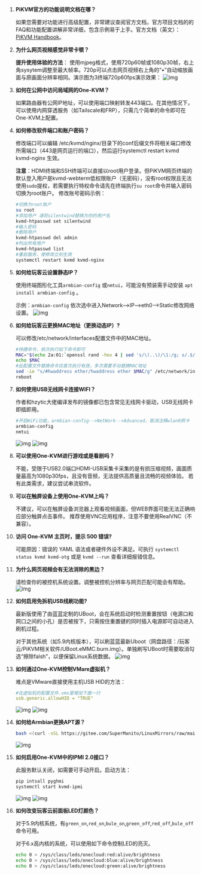 1. **PiKVM官方的功能说明文档在哪？**

    如果您需要对功能进行高级配置，非常建议查阅官方文档，官方项目文档的的FAQ和功能配置讲解非常详细，包含示例易于上手。官方文档（英文）：[PiKVM Handbook](https://docs.pikvm.org/)。

1. **为什么网页视频感觉非常卡顿？**

    **提升使用体验的方法**：
    使用mjpeg格式，使用720p60帧或1080p30帧，右上角sysytem调整至最大帧率。720p可以点击网页视频右上角的“•”自动缩放画面与原画面分辨率相同。演示图为3终端720p60fps演示效果：
    ![img](./img/1717950485856-4.png)

1. **如何在公网中访问局域网的One-KVM？**

     如果路由器有公网IP地址，可以使用端口映射转发443端口。在其他情况下，可以使用内网穿透服务（如Tailscale和FRP），只需几个简单的命令即可在One-KVM上配置。

1. **如何修改软件端口和账户密码？**

    修改端口可以编辑 /etc/kvmd/nginx/目录下的conf后缀文件将相关端口修改所需端口（443是网页运行的端口），然后运行systemctl restart kvmd kvmd-nginx 生效。

    **注意**：HDMI终端和SSH终端可以直接以root用户登录。但PiKVM网页终端的默认登入用户是kvmd-webterm低权限账户（无密码），没有root权限且无法使用`sudo`提权，若需要执行特权命令请先在终端执行`su root`命令并输入密码切换为root账户。
    修改账号密码示例：
    ```bash
    #切换为root账户
    su root
    #添加用户 请将silentwind替换为你的用户名
    kvmd-htpasswd set silentwind
    #输入密码
    #删除用户
    kvmd-htpasswd del admin
    #列出所有用户
    kvmd-htpasswd list
    #重启服务，使修改立刻生效
    systemctl restart kvmd kvmd-nginx
    ```

1. **如何给玩客云设置静态IP？**

    使用终端图形化工具`armbian-config` 或`nmtui`，可能没有预装需手动安装 `apt install armbian-config` 。

    示例：`armbian-config` 依次选中进入Network-->IP-->eth0-->Static修改网络设置。
    ![img](./img/1717950485857-5.png)

1. **如何给玩客云更换MAC地址（更换动态IP）?**

    可以修改/etc/network/interfaces配置文件中的MAC地址。
    ```bash
    #快捷命令，依次执行如下命令即可
    MAC="$(echo 2a:01:`openssl rand -hex 4 | sed 's/\(..\)/\1:/g; s/.$//'`)"
    echo $MAC
    #此配置文件替换命令仅首次执行有效，多次需要手动替换MAC地址
    sed -ie "s/#hwaddress ether/hwaddress ether $MAC/g" /etc/network/interfaces
    reboot
    ```

1. **如何使用USB无线网卡连接WIFI？**

    作者和hzytic大佬编译发布的镜像都已包含常见无线网卡驱动，USB无线网卡即插即用。
    ```bash
    #开启WiFi功能，armbian-config-->NetWork-->Advanced，取消注释wlan0网卡
    armbian-config
    nmtui
    ```
    ![img](./img/1717950485857-6.png)
    ![img](./img/1717950485857-7.png)

1. **可以使用One-KVM进行游戏或是看剧吗？**

    不能，受限于USB2.0端口HDMI-USB采集卡采集的是有损压缩视频，画面质量最高为1080p30fps，且没有音频，无法提供高质量且流畅的视频体验。
    若有此类需求，建议尝试串流软件。

1. **可以在触屏设备上使用One-KVM上吗？**

    不建议，可以在触屏设备浏览器上观看视频画面，但WEB界面可能无法正确响应部分触屏点击事件。
    推荐使用VNC应用程序，注意不要使用RealVNC（不兼容）。

1. **访问 One-KVM 主页时，提示 500 错误?**

    可能原因：错误的 YAML 语法或者硬件外设不满足。可执行 `systemctl status kvmd kvmd-otg` 或是 `kvmd --run` 查看详细报错信息。

1. **为什么网页视频会有无法消除的黑边？**

    请检查你的被控机系统设置。调整被控机分辨率与网页匹配可能会有帮助。
    ![img](./img/1717950485857-8.jpeg)

1. **如何启用免拆机USB线刷功能?**

    最新版使用了由蓝蓝定制的UBoot，会在系统启动时检测重置按钮（电源口和网口之间的小孔）是否被按下，只需按住重置键的同时插入电源即可自动进入刷机过程。

    对于其他系统（如5.9内核版本），可以刷蓝蓝最新Uboot（网盘路径：/玩客云/PiKVM相关软件/UBoot.eMMC.burn.img）。单独刷写UBoot时需要取消勾选“擦除falsh”，以便保留Linux系统数据。
    ![img](./img/1717950485857-9.png)

1. **如何通过One-KVM控制VMare虚拟机？**

    难点是VMware直接使用主机USB HID的方法：
    ```yaml
    #在虚拟机的配置文件.vmx里增加下面一行
    usb.generic.allowHID = "TRUE"
    ```
    ![img](./img/1717950485857-10.png)
    ![img](./img/1717950485859-11.png)
    
1. **如何给Armbian更换APT源？**

    ```bash
    bash <(curl -sSL https://gitee.com/SuperManito/LinuxMirrors/raw/main/ChangeMirrors.sh) --source mirrors.tuna.tsinghua.edu.cn --updata-software false --web-protocol http
    ```
    ![img](./img/1717950485860-12.png)

1. **如何启用One-KVM中的IPMI 2.0接口？**

    此服务默认关闭，如需要可手动开启。启动方法：
    ```bash
    pip intsall pyghmi
    systemctl start kvmd-ipmi
    ```
    ![img](./img/1717950485860-13.png)
    ![img](./img/1717950485861-14.png)

1. **如何改变玩客云前面板LED灯颜色？**

    对于5.9内核系统，有`green_on`,`red_on`,`bule_on`,`green_off`,`red_off`,`bule_off`命令可用。

    对于6.x高内核的系统，可以使用如下命令控制LED的亮灭。
    ```bash
    echo 0 > /sys/class/leds/onecloud:red:alive/brightness
    echo 0 > /sys/class/leds/onecloud:blue:alive/brightness
    echo 0 > /sys/class/leds/onecloud:green:alive/brightness
    ```
